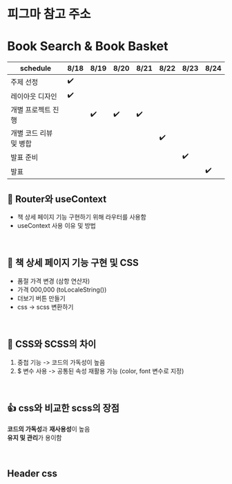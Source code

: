 # 피그마 참고 주소


# Book Search & Book Basket

| schedule | 8/18 | 8/19 | 8/20 | 8/21 | 8/22 | 8/23 | 8/24 |
| ----- | ----- | ----- | ----- | ----- | ----- | ----- | ----- | 
| 주제 선정 | :heavy_check_mark: |  |  |  |  |  |  |
| 레이아웃 디자인 | :heavy_check_mark: |  |  |  |  |  |  |
| 개별 프로젝트 진행 |  | :heavy_check_mark: | :heavy_check_mark: | :heavy_check_mark: |  |  |  |
| 개별 코드 리뷰 및 병합 |  |  |  |  | :heavy_check_mark: |  |  |
| 발표 준비 |  |  |  |  |  | :heavy_check_mark: |  |
| 발표 |  |  |  |  |  |  | :heavy_check_mark: |


## :open_file_folder: Router와 useContext
- 책 상세 페이지 기능 구현하기 위해 라우터를 사용함
- useContext 사용 이유 및 방법
<br />

## :book: 책 상세 페이지 기능 구현 및 CSS
- 품절 가격 변경 (삼항 연산자)
- 가격 000,000 (toLocaleString())
- 더보기 버튼 만들기
- css -> scss 변환하기
<br />

## :mag_right: CSS와 SCSS의 차이
1. 중첩 기능 -> 코드의 가독성이 높음 <br />
2. $ 변수 사용 -> 공통된 속성 재활용 가능 (color, font 변수로 지정)
<br />

## :+1: css와 비교한 scss의 장점
**코드의 가독성**과 **재사용성**이 높음 <br />
**유지 및 관리**가 용이함 <br />

<br />



## Header css
